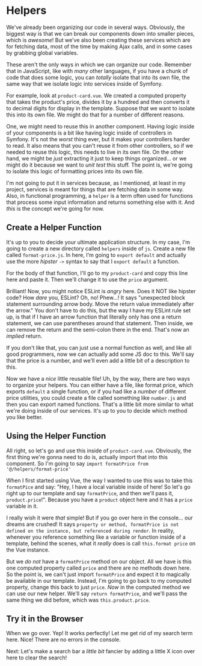 # Helpers

We've already been organizing our code in several ways. Obviously, the biggest way
is that we can break our components down into smaller pieces, which is *awesome*!
But we've also been creating these services which are for fetching data, most of
the time by making Ajax calls, and in some cases by grabbing global variables.

These aren't the only ways in which we can organize our code. Remember that in
JavaScript, like with *many* other languages, if you have a chunk of code that
does some logic, you can *totally* isolate that into its own file, the same way
that we isolate logic into services inside of Symfony.

For example, look at `product-card.vue`. We created a computed property that
takes the product's price, divides it by a hundred and then converts it to
decimal digits for display in the template. Suppose that we want to isolate
this into its own file. We might do that for a number of different reasons.
 
One, we might need to reuse this in another component. Having logic inside of
your components is a bit like having logic inside of controllers in Symfony.
It's not the *worst* thing ever, but it makes your controllers harder to read.
It also means that you can't reuse it from other controllers, so if we needed to
reuse this logic, this needs to live in its own file. On the other hand, we might
be *just* extracting it just to keep things organized... or we might do it
because we want to *unit test* this stuff. The point is, we're going to isolate
this logic of formatting prices into its own file.

I'm not going to put it in services because, as I mentioned, at least in my
project, services is meant for things that are fetching data in some way. Also, in
functional programming, a `helper` is a term often used for functions that
process some input information and returns something else with it. And *this* is
the concept we're going for now.

## Create a Helper Function

It's up to you to decide your ultimate application structure. In my case, I'm
going to create a new directory called `helpers` inside of `js`. Create a new
file called `format-price.js`. In here, I'm going to `export default` and actually
use the more *hipster* `->` syntax to say that I `export default` a function.

For the body of that function, I'll go to my `product-card` and copy this line
here and paste it. Then we'll change it to use the `price` argument.

Brilliant! Now, you might notice ESLint is *angry* here. Does it NOT like
hipster code? How *dare* you, ESLint? Oh, no! Phew...! It says "unexpected
block statement surrounding arrow body. Move the return value immediately after
the arrow." You don't have to do this, but the way I have my ESLint rule set up,
is that if I have an arrow function that literally only has one a return
statement, we can use parentheses around that statement. Then inside, we can
remove the return and the semi-colon there in the end. That's now an *implied*
return.

If you don't like that, you can just use a normal function as well, and like all
good programmers, now we can actually add some JS doc to this. We'll say that
the price is a number, and we'll even add a little bit of a description to this.

Now we have a *nice* little reusable file! Uh, by the way, there are two ways to
organize your helpers. You can either have a file, like format price, which
exports `default` a single function, or if you had like a *number* of different
price utilities, you could create a file called something like `number.js` and
then you can export named functions. That's a little bit more similar to what
we're doing inside of our services. It's up to you to decide which method you
like better.

## Using the Helper Function

All right, so let's go and use this inside of `product-card.vue`. Obviously,
the first thing we're gonna need to do is, actually import that into this
component. So I'm going to say `import formatPrice from '@/helpers/format-price'`

When I first started using Vue, the way I wanted to use this was to take this
`formatPice` and say: "Hey, I have a local variable inside of here! So let's go
right up to our template and say `formatPrice`, and then we'll pass it,
`product.price`!". Because you have a `product` object here and it has a `price`
variable in it.

I really wish it were *that* simple! But if you go over here in the console...
our dreams are crushed! It says `property or method, formatPrice is not
defined on the instance, but referenced during render`. In reality, whenever you
reference something like a variable or function inside of a template, behind the
scenes, what it *really* does is call `this.format price` on the Vue instance.

But we *do not* have a `formatPrice` method on our object. All we have is this
one computed property called `price` and there are no methods down here. So the
point is, we can't just import `formatPrice` and expect it to magically be
available in our template. Instead, I'm going to go back to my computed
property, change this back to just `price`. *Now* in the computed method we can
use our new helper. We'll say `return formatPrice`, and we'll pass the same
thing we did before, which was `this.product.price`.

## Try it in the Browser

When we go over. Yep! It works perfectly! Let me get rid of my search term here.
Nice! There are no errors in the console.
 
Next: Let's make a search bar a *little bit* fancier by adding a little X icon
over here to clear the search!

